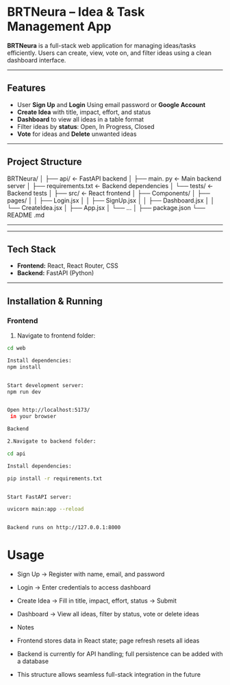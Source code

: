 # BRTNeura – Idea & Task Management App

**BRTNeura** is a full-stack web application for managing ideas/tasks efficiently. Users can create, view, vote on, and filter ideas using a clean dashboard interface.

---

## Features
- User **Sign Up** and **Login** Using email password or **Google Account**
- **Create Idea** with title, impact, effort, and status
- **Dashboard** to view all ideas in a table format
- Filter ideas by **status**: Open, In Progress, Closed
- **Vote** for ideas and **Delete** unwanted ideas

---

## Project Structure


BRTNeura/
│
├── api/ ← FastAPI backend
│ ├── main. py ← Main backend server
│ ├── requirements.txt ← Backend dependencies
│ └── tests/ ← Backend tests
│
├── src/ ← React frontend
│ ├── Components/
│ ├── pages/
│ │ ├── Login.jsx
│ │ ├── SignUp.jsx
│ │ ├── Dashboard.jsx
│ │ └── CreateIdea.jsx
│ ├── App.jsx
│ └── ...
│
├── package.json
└── README .md



---


---

## Tech Stack
- **Frontend:** React, React Router, CSS  
- **Backend:** FastAPI (Python)

---

## Installation & Running

### Frontend
1. Navigate to frontend folder:
```bash
cd web

Install dependencies:
npm install


Start development server:
npm run dev


Open http://localhost:5173/
 in your browser

Backend

2.Navigate to backend folder:

cd api

Install dependencies:

pip install -r requirements.txt


Start FastAPI server:

uvicorn main:app --reload


Backend runs on http://127.0.0.1:8000

```



# Usage

* Sign Up → Register with name, email, and password

* Login → Enter credentials to access dashboard
 
* Create Idea → Fill in title, impact, effort, status → Submit
 
* Dashboard → View all ideas, filter by status, vote or delete ideas
 
* Notes
 
* Frontend stores data in React state; page refresh resets all ideas
 
* Backend is currently for API handling; full persistence can be added with a database
 
* This structure allows seamless full-stack integration in the future


